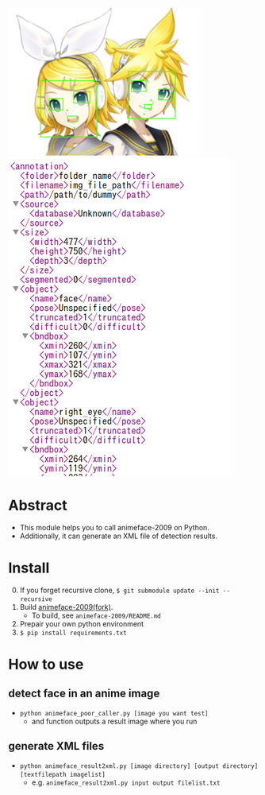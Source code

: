 
![](doc/result_image.png) ![](doc/result_xml.png)

# Abstract
- This module helps you to call animeface-2009 on Python.
- Additionally, it can generate an XML file of detection results.

# Install
0. If you forget recursive clone, `$ git submodule update --init --recursive`
1. Build [animeface-2009(fork)](https://github.com/meow-noisy/animeface-2009).
    - To build, see `animeface-2009/README.md`
2. Prepair your own python environment
3. `$ pip install requirements.txt`

# How to use
## detect face in an anime image
- `python animeface_poor_caller.py [image you want test]`
    - and function outputs a result image where you run

## generate XML files
- `python animeface_result2xml.py [image directory] [output directory] [textfilepath imagelist]`
    - e.g. `animeface_result2xml.py input output filelist.txt`